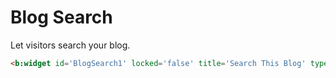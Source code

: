 # Blog Search

Let visitors search your blog.

```html
<b:widget id='BlogSearch1' locked='false' title='Search This Blog' type='BlogSearch' visible='true'/>
```
